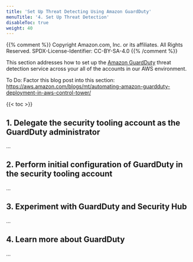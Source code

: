 ```yaml
---
title: 'Set Up Threat Detecting Using Amazon GuardDuty'
menuTitle: '4. Set Up Threat Detection'
disableToc: true
weight: 40
---
```


{{% comment %}}
Copyright Amazon.com, Inc. or its affiliates. All Rights Reserved.
SPDX-License-Identifier: CC-BY-SA-4.0
{{% /comment %}}

This section addresses how to set up the [Amazon GuardDuty](https://aws.amazon.com/guardduty/) threat detection service across your all of the accounts in our AWS environment.

To Do: Factor this blog post into this section: https://aws.amazon.com/blogs/mt/automating-amazon-guardduty-deployment-in-aws-control-tower/

{{< toc >}}

## 1. Delegate the security tooling account as the GuardDuty administrator

...


## 2. Perform initial configuration of GuardDuty in the security tooling account

...


## 3. Experiment with GuardDuty and Security Hub

...

## 4. Learn more about GuardDuty

...








